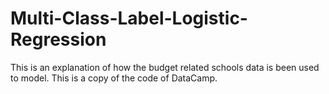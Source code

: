 # Multi-Class-Label-Logistic-Regression
This is an explanation of how the budget related schools data is been used to model. This is a copy of the code of DataCamp. 
